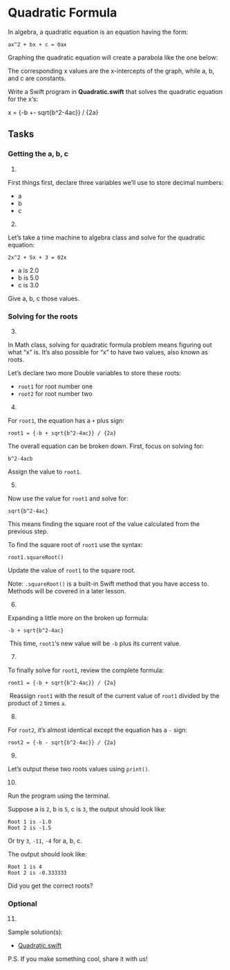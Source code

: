 # Quadratic Formula

In algebra, a quadratic equation is an equation having the form:

    ax^2 + bx + c = 0ax 

Graphing the quadratic equation will create a parabola like the one below:

The corresponding x values are the x-intercepts of the graph, while a, b, and c are constants.

Write a Swift program in **Quadratic.swift** that solves the quadratic equation for the x‘s:

x = {-b +- sqrt{b^2-4ac}} / {2a}

## Tasks

### Getting the a, b, c

1. 
First things first, declare three variables we’ll use to store decimal numbers:

- a
- b
- c

2.
Let’s take a time machine to algebra class and solve for the quadratic equation:

    2x^2 + 5x + 3 = 02x 

- a is 2.0
- b is 5.0
- c is 3.0

Give a, b, c those values.

### Solving for the roots

3. 
In Math class, solving for quadratic formula problem means figuring out what “x” is. It’s also possible for “x” to have two values, also known as roots.

Let’s declare two more Double variables to store these roots:

- `root1` for root number one
- `root2` for root number two

4. 
For `root1`, the equation has a `+` plus sign:

    root1 = {-b + sqrt{b^2-4ac}} / {2a}
 
The overall equation can be broken down. First, focus on solving for:

    b^2-4acb 

Assign the value to `root1`.

5. 
Now use the value for `root1` and solve for:

    sqrt{b^2-4ac} 

This means finding the square root of the value calculated from the previous step.

To find the square root of `root1` use the syntax:

    root1.squareRoot()

Update the value of `root1` to the square root.

Note: `.squareRoot()` is a built-in Swift method that you have access to. Methods will be covered in a later lesson.

6. 
Expanding a little more on the broken up formula:

    -b + sqrt{b^2-4ac}
​
This time, `root1`‘s new value will be `-b` plus its current value.

7. 
To finally solve for `root1`, review the complete formula:

    root1 = {-b + sqrt{b^2-4ac}} / {2a}
​
Reassign `root1` with the result of the current value of `root1` divided by the product of `2` times `a`.

8. 
For `root2`, it’s almost identical except the equation has a `-` sign:

    root2 = {-b - sqrt{b^2-4ac}} / {2a}
 
9. 
Let’s output these two roots values using `print()`.

10. 
Run the program using the terminal.

Suppose a is `2`, b is `5`, c is `3`, the output should look like:

    Root 1 is -1.0
    Root 2 is -1.5

Or try `3`, `-11`, `-4` for a, b, c.

The output should look like:

    Root 1 is 4
    Root 2 is -0.333333

Did you get the correct roots?

### Optional

11. 
Sample solution(s):

- [Quadratic.swift](https://github.com/Codecademy/learn-swift/blob/master/2-variables/quadratic-formula/Quadratic.swift)

P.S. If you make something cool, share it with us!
